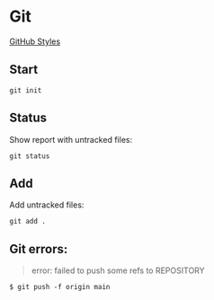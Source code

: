 # Git

[GitHub Styles](https://docs.github.com/pt/get-started/writing-on-github/getting-started-with-writing-and-formatting-on-github/basic-writing-and-formatting-syntax)

<h2>Start</h2>

```
git init
```

<h2>Status</h2>
Show report with untracked files:

```
git status
```

<h2>Add</h2>
Add untracked files:

```
git add .
```



<h2>Git errors:</h2>

> error: failed to push some refs to REPOSITORY

```
$ git push -f origin main
```
